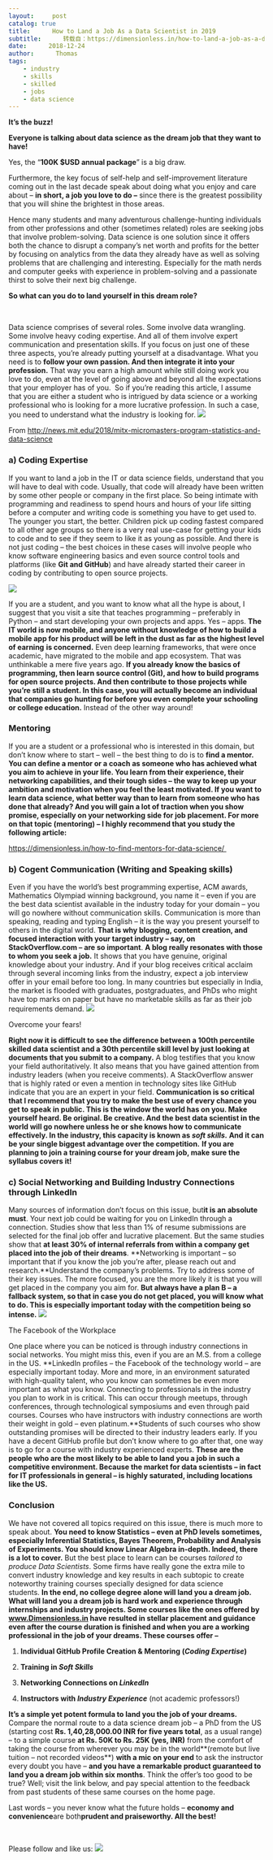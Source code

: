 ```yaml
---
layout:     post
catalog: true
title:      How to Land a Job As a Data Scientist in 2019
subtitle:      转载自：https://dimensionless.in/how-to-land-a-job-as-a-data-scientist-in-2019/
date:      2018-12-24
author:      Thomas
tags:
    - industry
    - skills
    - skilled
    - jobs
    - data science
---
```


**It’s the buzz!**

**Everyone is talking about data science as the dream job that they want to have!**

Yes, the “**100K $USD annual package**” is a big draw.

Furthermore, the key focus of self-help and self-improvement literature coming out in the last decade speak about doing what you enjoy and care about – **in short, a job you love to do –** since there is the greatest possibility that you will shine the brightest in those areas.

Hence many students and many adventurous challenge-hunting individuals from other professions and other (sometimes related) roles are seeking jobs that involve problem-solving. Data science is one solution since it offers both the chance to disrupt a company’s net worth and profits for the better by focusing on analytics from the data they already have as well as solving problems that are challenging and interesting. Especially for the math nerds and computer geeks with experience in problem-solving and a passionate thirst to solve their next big challenge.

**So what can you do to land yourself in this dream role?**

 

Data science comprises of several roles. Some involve data wrangling. Some involve heavy coding expertise. And all of them involve expert communication and presentation skills. If you focus on just one of these three aspects, you’re already putting yourself at a disadvantage. What you need is to **follow your own passion. And then integrate it into your profession.** That way you earn a high amount while still doing work you love to do, even at the level of going above and beyond all the expectations that your employer has of you.  So if you’re reading this article, I assume that you are either a student who is intrigued by data science or a working professional who is looking for a more lucrative profession. In such a case, you need to understand what the industry is looking for.
![](https://dimensionless.in/wp-content/uploads/2018/12/MicroMasters-in-Statistics-Data-Science-MIT-00_0.jpeg)


From http://news.mit.edu/2018/mitx-micromasters-program-statistics-and-data-science

### **a) Coding Expertise**

If you want to land a job in the IT or data science fields, understand that you will have to deal with code. Usually, that code will already have been written by some other people or company in the first place. So being intimate with programming and readiness to spend hours and hours of your life sitting before a computer and writing code is something you have to get used to. The younger you start, the better. Children pick up coding fastest compared to all other age groups so there is a very real use-case for getting your kids to code and to see if they seem to like it as young as possible. And there is not just coding – the best choices in these cases will involve people who know software engineering basics and even source control tools and platforms (like **Git and GitHub**) and have already started their career in coding by contributing to open source projects.

![](https://dimensionless.in/wp-content/uploads/2018/10/python-logo-master-v3-TM-flattened.png)


If you are a student, and you want to know what all the hype is about, I suggest that you visit a site that teaches programming – preferably in Python – and start developing your own projects and apps. Yes – apps. **The IT world is now mobile, and anyone without knowledge of how to build a mobile app for his product will be left in the dust as far as the highest level of earning** **is concerned.** Even deep learning frameworks, that were once academic, have migrated to the mobile and app ecosystem. That was unthinkable a mere five years ago. **If you already know the basics of programming, then learn source control (Git), and how to build programs for open source projects. And then contribute to those projects while you’re still a student. In this case, you will actually become an individual that companies go hunting for before you even complete your schooling or college education.** Instead of the other way around!

### Mentoring

If you are a student or a professional who is interested in this domain, but don’t know where to start – well – the best thing to do is to **find a mentor. You can define a mentor or a coach as someone who has achieved what you aim to achieve in your life. You learn from their experience, their networking capabilities, and their tough sides – the way to keep up your ambition and motivation when you feel the least motivated. If you want to learn data science, what better way than to learn from someone who has done that already? And you will gain a lot of traction when you show promise, especially on your networking side for job placement. For more on that topic (mentoring) – I highly recommend that you study the following article:**

https://dimensionless.in/how-to-find-mentors-for-data-science/ 

### **b) Cogent Communication (Writing and Speaking skills)**

Even if you have the world’s best programming expertise, ACM awards, Mathematics Olympiad winning background, you name it – even if you are the best data scientist available in the industry today for your domain – you will go nowhere without communication skills. Communication is more than speaking, reading and typing English – it is the way you present yourself to others in the digital world. **That is why blogging, content creation, and focused interaction with your target industry – say, on StackOverflow.com – are so important**. **A blog really resonates with those to whom you seek a job.** It shows that you have genuine, original knowledge about your industry. And if your blog receives critical acclaim through several incoming links from the industry, expect a job interview offer in your email before too long. In many countries but especially in India, the market is flooded with graduates, postgraduates, and PhDs who might have top marks on paper but have no marketable skills as far as their job requirements demand.
![](https://dimensionless.in/wp-content/uploads/2018/12/public-speaking.jpg)


Overcome your fears!

**Right now it is difficult to see the difference between a 100th percentile skilled data scientist and a 30th percentile skill level by just looking at documents that you submit to a company.** A blog testifies that you know your field authoritatively. It also means that you have gained attention from industry leaders (when you receive comments). A StackOverflow answer that is highly rated or even a mention in technology sites like GitHub indicate that you are an expert in your field. **Communication is so critical that I recommend that you try to make the best use of every chance you get to speak in public. This is the window the world has on you. Make yourself heard. Be original. Be creative. And the best data scientist in the world will go nowhere unless he or she knows how to communicate effectively. In the industry, this capacity is known as *soft skills.* And it can be your single biggest advantage over the competition.** **If you are planning to join a training course for your dream job, make sure the syllabus covers it!**

### **c) Social Networking and Building Industry Connections through LinkedIn**

Many sources of information don’t focus on this issue, but**it is an absolute must**. Your next job could be waiting for you on LinkedIn through a connection. Studies show that less than 1% of resume submissions are selected for the final job offer and lucrative placement. But the same studies show that **at least 30% of internal referrals from within a company get placed into the job of their dreams**. **Networking is important – so important that if you know the job you’re after, please reach out and research.**Understand the company’s problems. Try to address some of their key issues. The more focused, you are the more likely it is that you will get placed in the company you aim for. **But always have a plan B – a fallback system, so that in case you do not get placed, you will know what to do. This is especially important today with the competition being so intense.**
![](https://dimensionless.in/wp-content/uploads/2018/12/LinkedIn.png)


The Facebook of the Workplace

One place where you can be noticed is through industry connections in social networks. You might miss this, even if you are an M.S. from a college in the US. **LinkedIn profiles – the Facebook of the technology world – are especially important today. More and more, in an environment saturated with high-quality talent, who you know can sometimes be even more important as what you know. Connecting to professionals in the industry you plan to work in is critical. This can occur through meetups, through conferences, through technological symposiums and even through paid courses. Courses who have instructors with industry connections are worth their weight in gold – even platinum.**Students of such courses who show outstanding promises will be directed to their industry leaders early. If you have a decent GitHub profile but don’t know where to go after that, one way is to go for a course with industry experienced experts. **These are the people who are the most likely to be able to land you a job in such a competitive environment. Because the market for data scientists – in fact for IT professionals in general – is highly saturated, including locations like the US.**

### Conclusion

We have not covered all topics required on this issue, there is much more to speak about. **You need to know Statistics – even at PhD levels sometimes, especially Inferential Statistics, Bayes Theorem, Probability and Analysis of Experiments. You should know Linear Algebra in-depth. Indeed, there is a lot to cover.** But the best place to learn can be courses *tailored to produce Data Scientists*. Some firms have really gone the extra mile to convert industry knowledge and key results in each subtopic to create noteworthy training courses specially designed for data science students. **In the end, no college degree alone will land you a dream job. What will land you a dream job is hard work and experience through internships and industry projects. Some courses like the ones offered by www.Dimensionless.in have resulted in stellar placement and guidance even after the course duration is finished and when you are a working professional in the job of your dreams. These courses offer –**

1. **Individual GitHub Profile Creation & Mentoring (*Coding Expertise*)**

1. **Training in *Soft Skills***

1. **Networking Connections on *LinkedIn***

1. **Instructors with *Industry Experience*** (not academic professors!)


**It’s a simple yet potent formula to land you the job of your dreams.** Compare the normal route to a data science dream job – a PhD from the US (starting cost **Rs. 1,40,28,000.00 INR for five years total**, as a usual range) – to a simple course **at Rs. 50K to Rs. 25K (yes, INR)** from the comfort of taking the course from wherever you may be in the world**(remote but live tuition – not recorded videos**) **with a mic on your end** to ask the instructor every doubt you have – **and you have a remarkable product guaranteed to land you a dream job within six months**. Think the offer’s too good to be true? Well; visit the link below, and pay special attention to the feedback from past students of these same courses on the home page.

Last words – you never know what the future holds – **economy and convenience**are both**prudent and praiseworthy. All the best!**


 

Please follow and like us:
![](https://dimensionless.in/wp-content/plugins/ultimate-social-media-icons/images/follow_subscribe.png)

